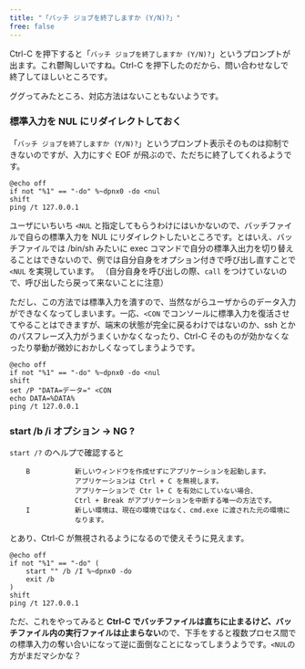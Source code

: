 ```yaml
---
title: "「バッチ ジョブを終了しますか (Y/N)?」"
free: false
---
```


Ctrl-C を押下すると「`バッチ ジョブを終了しますか (Y/N)?`」というプロンプトが出ます。これ鬱陶しいですね。Ctrl-C を押下したのだから、問い合わせなしで終了してほしいところです。

ググってみたところ、対応方法はないこともないようです。

### 標準入力を NUL にリダイレクトしておく

「`バッチ ジョブを終了しますか (Y/N)?`」というプロンプト表示そのものは抑制できないのですが、入力にすぐ EOF が飛ぶので、ただちに終了してくれるようです。

```batch
@echo off
if not "%1" == "-do" %~dpnx0 -do <nul
shift
ping /t 127.0.0.1
```

ユーザにいちいち `<NUL` と指定してもらうわけにはいかないので、バッチファイルで自らの標準入力を NUL にリダイレクトしたいところです。とはいえ、バッチファイルでは /bin/sh みたいに exec コマンドで自分の標準入出力を切り替えることはできないので、例では自分自身をオプション付きで呼び出し直すことで `<NUL` を実現しています。
（自分自身を呼び出しの際、`call` をつけていないので、呼び出したら戻って来ないことに注意）

ただし、この方法では標準入力を潰すので、当然ながらユーザからのデータ入力ができなくなってしまいます。一応、`<CON` でコンソールに標準入力を復活させてやることはできますが、端末の状態が完全に戻るわけではないのか、ssh とかのパスフレーズ入力がうまくいかなくなったり、Ctrl-C そのものが効かなくなったり挙動が微妙におかしくなってしまうようです。

```batch
@echo off
if not "%1" == "-do" %~dpnx0 -do <nul
shift
set /P "DATA=データ=" <CON
echo DATA=%DATA%
ping /t 127.0.0.1
```

### start /b /i オプション → NG ?

`start /?` のヘルプで確認すると

```
    B           新しいウィンドウを作成せずにアプリケーションを起動します。
                アプリケーションは Ctrl + C を無視します。
                アプリケーションで Ctr l+ C を有効にしていない場合、
                Ctrl + Break がアプリケーションを中断する唯一の方法です。
    I           新しい環境は、現在の環境ではなく、cmd.exe に渡された元の環境に
                なります。
```

とあり、Ctrl-C が無視されるようになるので使えそうに見えます。

```batch
@echo off
if not "%1" == "-do" (
    start "" /b /I %~dpnx0 -do
    exit /b
)
shift
ping /t 127.0.0.1
```

ただ、これをやってみると **Ctrl-C でバッチファイルは直ちに止まるけど、バッチファイル内の実行ファイルは止まらない**ので、下手をすると複数プロセス間での標準入力の奪い合いになって逆に面倒なことになってしまうようです。`<NUL`の方がまだマシかな？